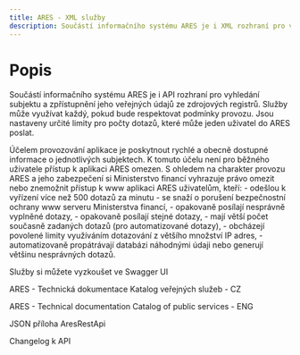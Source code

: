 ```yaml
---
title: ARES - XML služby
description: Součástí informačního systému ARES je i XML rozhraní pro vyhledání subjektu a zpřístupnění jeho veřejných údajů ze zdrojových registrů.
---
```


# Popis
Součástí informačního systému ARES je i API rozhraní pro vyhledání subjektu a zpřístupnění jeho veřejných údajů ze zdrojových registrů. Služby může využívat každý, pokud bude respektovat podmínky provozu. Jsou nastaveny určité limity pro počty dotazů, které může jeden uživatel do ARES poslat. 

Účelem provozování aplikace je poskytnout rychlé a obecně dostupné informace o jednotlivých subjektech. K tomuto účelu není pro běžného uživatele přístup k aplikaci ARES omezen. S ohledem na charakter provozu ARES a jeho zabezpečení si Ministerstvo financí vyhrazuje právo omezit nebo znemožnit přístup k www aplikaci ARES uživatelům, kteří:
     - odešlou k vyřízení více než 500 dotazů za minutu 
     - se snaží o porušení bezpečnostní ochrany www serveru Ministerstva financí,
     - opakovaně posílají nesprávně vyplněné dotazy,
     - opakovaně posílají stejné dotazy,
     - mají větší počet současně zadaných dotazů (pro automatizované dotazy),
     - obcházejí povolené limity využíváním dotazování z většího množství IP adres,
     - automatizovaně propátrávají databázi náhodnými údaji nebo generují většinu nesprávných dotazů.
 
Služby si můžete vyzkoušet ve Swagger UI 

ARES - Technická dokumentace Katalog veřejných služeb - CZ 

ARES - Technical documentation Catalog of public services - ENG

JSON příloha AresRestApi

Changelog k API
